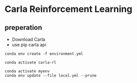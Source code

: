 # Carla Reinforcement Learning

## preperation

- Download Carla
- use pip carla api


`conda env create -f environment.yml`

`conda activate carla-rl`

```shell
conda activate myenv
conda env update --file local.yml --prune
```

